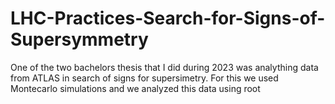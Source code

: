 # LHC-Practices-Search-for-Signs-of-Supersymmetry
One of the two bachelors thesis that I did during 2023 was analything data from ATLAS in search of signs for supersimetry. For this we used Montecarlo simulations and we analyzed this data using root
